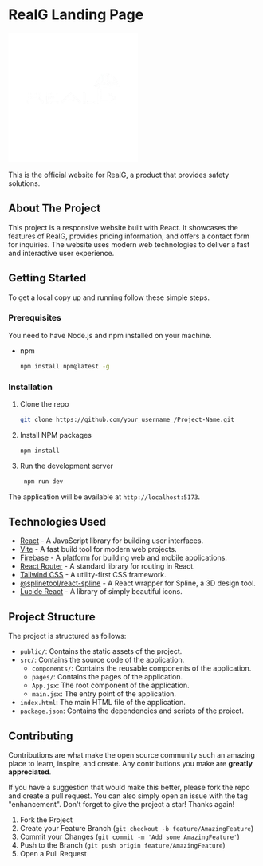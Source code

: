 # RealG Landing Page
![RealG Logo](assets/logo-bg.png)

This is the official website for RealG, a product that provides safety solutions.

## About The Project

This project is a responsive website built with React. It showcases the features of RealG, provides pricing information, and offers a contact form for inquiries. The website uses modern web technologies to deliver a fast and interactive user experience.

## Getting Started

To get a local copy up and running follow these simple steps.

### Prerequisites

You need to have Node.js and npm installed on your machine.
* npm
  ```sh
  npm install npm@latest -g
  ```

### Installation

1. Clone the repo
   ```sh
   git clone https://github.com/your_username_/Project-Name.git
   ```
2. Install NPM packages
   ```sh
   npm install
   ```
3. Run the development server
   ```sh
    npm run dev
   ```
The application will be available at `http://localhost:5173`.

## Technologies Used

* [React](https://reactjs.org/) - A JavaScript library for building user interfaces.
* [Vite](https://vitejs.dev/) - A fast build tool for modern web projects.
* [Firebase](https://firebase.google.com/) - A platform for building web and mobile applications.
* [React Router](https://reactrouter.com/) - A standard library for routing in React.
* [Tailwind CSS](https://tailwindcss.com/) - A utility-first CSS framework.
* [@splinetool/react-spline](https://spline.design/) - A React wrapper for Spline, a 3D design tool.
* [Lucide React](https://lucide.dev/) - A library of simply beautiful icons.

## Project Structure

The project is structured as follows:

- `public/`: Contains the static assets of the project.
- `src/`: Contains the source code of the application.
  - `components/`: Contains the reusable components of the application.
  - `pages/`: Contains the pages of the application.
  - `App.jsx`: The root component of the application.
  - `main.jsx`: The entry point of the application.
- `index.html`: The main HTML file of the application.
- `package.json`: Contains the dependencies and scripts of the project.

## Contributing

Contributions are what make the open source community such an amazing place to learn, inspire, and create. Any contributions you make are **greatly appreciated**.

If you have a suggestion that would make this better, please fork the repo and create a pull request. You can also simply open an issue with the tag "enhancement".
Don't forget to give the project a star! Thanks again!

1. Fork the Project
2. Create your Feature Branch (`git checkout -b feature/AmazingFeature`)
3. Commit your Changes (`git commit -m 'Add some AmazingFeature'`)
4. Push to the Branch (`git push origin feature/AmazingFeature`)
5. Open a Pull Request
